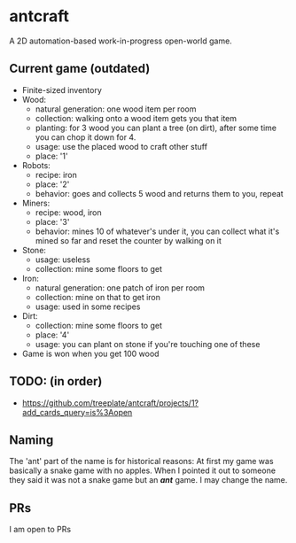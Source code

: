 # antcraft
A 2D automation-based work-in-progress open-world game.
## Current game (outdated)
- Finite-sized inventory
- Wood:
  - natural generation: one wood item per room
  - collection: walking onto a wood item gets you that item
  - planting: for 3 wood you can plant a tree (on dirt), after some time you can chop it down for 4. 
  - usage: use the placed wood to craft other stuff
  - place: '1'
- Robots:
  - recipe: iron
  - place: '2'
  - behavior: goes and collects 5 wood and returns them to you, repeat
- Miners:
  - recipe: wood, iron
  - place: '3'
  - behavior: mines 10 of whatever's under it, you can collect what it's mined so far and reset the counter by walking on it
- Stone:
  - usage: useless
  - collection: mine some floors to get
- Iron:
  - natural generation: one patch of iron per room
  - collection: mine on that to get iron
  - usage: used in some recipes
- Dirt:
  - collection: mine some floors to get
  - place: '4'
  - usage: you can plant on stone if you're touching one of these
- Game is won when you get 100 wood
## TODO: (in order)
- https://github.com/treeplate/antcraft/projects/1?add_cards_query=is%3Aopen
## Naming
The 'ant' part of the name is for historical reasons:
At first my game was basically a snake game with no apples.
When I pointed it out to someone they said it was not a snake game but an ***ant*** game.
I may change the name.
## PRs
I am open to PRs
